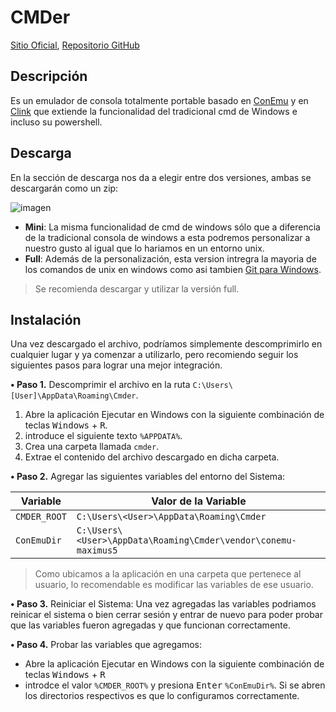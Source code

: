 # CMDer
[Sitio Oficial][cmder-oficial],
[Repositorio GitHub][cmder-git]

## Descripción
Es un emulador de consola totalmente portable basado en [ConEmu] y en [Clink] que extiende la funcionalidad del tradicional cmd de Windows e incluso su powershell.


## Descarga
En la sección de descarga nos da a elegir entre dos versiones, ambas se descargarán como un zip:

![imagen](https://i.ibb.co/WfXpfm6/versiones-cmder.png)

+ **Mini**: La misma funcionalidad de cmd de windows sólo que a diferencia de la tradicional consola de windows a esta podremos personalizar a nuestro gusto al igual que lo hariamos en un entorno unix.
+ **Full**: Además de la personalización, esta version intregra la mayoria de los comandos de unix en windows como asi tambien [Git para Windows].

> Se recomienda descargar y utilizar la versión full.

## Instalación

Una vez descargado el archivo, podríamos simplemente descomprimirlo en cualquier lugar y ya comenzar a utilizarlo, pero recomiendo seguir los siguientes pasos para lograr una mejor integración.

**• Paso 1.** Descomprimir el archivo en la ruta `C:\Users\[User]\AppData\Roaming\Cmder`.
  1. Abre la aplicación Ejecutar en Windows con la siguiente combinación de teclas <kbd>Windows</kbd> + <kbd>R</kbd>.
  2. introduce el siguiente texto `%APPDATA%`.
  3. Crea una carpeta llamada `cmder`.
  4. Extrae el contenido del archivo descargado en dicha carpeta.

**• Paso 2.** Agregar las siguientes variables del entorno del Sistema:

| Variable | Valor de la Variable |
| ---- | ---- |
|`CMDER_ROOT` | `C:\Users\<User>\AppData\Roaming\Cmder` |
| `ConEmuDir` | `C:\Users\<User>\AppData\Roaming\Cmder\vendor\conemu-maximus5` |

> Como ubicamos a la aplicación en una carpeta que pertenece al usuario, lo recomendable es modificar las variables de ese usuario.

**• Paso 3.** Reiniciar el Sistema:
Una vez agregadas las variables podriamos reinicar el sistema o bien cerrar sesión y entrar de nuevo para poder probar que las variables fueron agregadas y que funcionan correctamente.

**• Paso 4.** Probar las variables que agregamos:
- Abre la aplicación Ejecutar en Windows con la siguiente combinación de teclas <kbd>Windows</kbd> + <kbd>R</kbd>
- introdce el valor `%CMDER_ROOT%` y presiona <kbd>Enter</kbd> `%ConEmuDir%`. Si se abren los directorios respectivos es que lo configuramos correctamente.



[ConEmu]: https://conemu.github.io/
[Clink]: https://github.com/mridgers/clink
[cmder-oficial]: https://cmder.net/
[cmder-git]: https://github.com/cmderdev/cmder
[Git para Windows]: https://gitforwindows.org/
